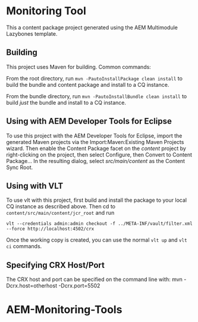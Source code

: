 # Monitoring Tool

This a content package project generated using the AEM Multimodule Lazybones template.

## Building

This project uses Maven for building. Common commands:

From the root directory, run ``mvn -PautoInstallPackage clean install`` to build the bundle and content package and install to a CQ instance.

From the bundle directory, run ``mvn -PautoInstallBundle clean install`` to build *just* the bundle and install to a CQ instance.

## Using with AEM Developer Tools for Eclipse

To use this project with the AEM Developer Tools for Eclipse, import the generated Maven projects via the Import:Maven:Existing Maven Projects wizard. Then enable the Content Package facet on the _content_ project by right-clicking on the project, then select Configure, then Convert to Content Package... In the resulting dialog, select _src/main/content_ as the Content Sync Root.

## Using with VLT

To use vlt with this project, first build and install the package to your local CQ instance as described above. Then cd to `content/src/main/content/jcr_root` and run

    vlt --credentials admin:admin checkout -f ../META-INF/vault/filter.xml --force http://localhost:4502/crx

Once the working copy is created, you can use the normal ``vlt up`` and ``vlt ci`` commands.

## Specifying CRX Host/Port

The CRX host and port can be specified on the command line with:
mvn -Dcrx.host=otherhost -Dcrx.port=5502 <goals>


# AEM-Monitoring-Tools
